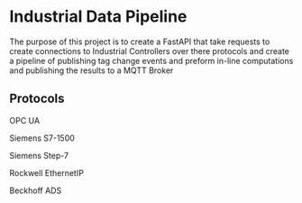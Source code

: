 # Industrial Data Pipeline

The purpose of this project is to create a FastAPI that 
take requests to create connections to Industrial Controllers over there 
protocols and create a pipeline of publishing tag change events and 
preform in-line computations and publishing the 
results to a MQTT Broker

## Protocols
OPC UA 

Siemens S7-1500

Siemens Step-7

Rockwell EthernetIP

Beckhoff ADS

